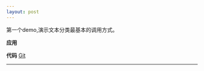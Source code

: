 ```yaml
---
layout: post
---  
```


第一个demo,演示文本分类最基本的调用方式。

**应用**

 **代码**
  [Git](https://github.com/werthergit/text_analy)
  
  
 ***